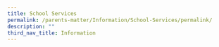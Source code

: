 ```yaml
---
title: School Services
permalink: /parents-matter/Information/School-Services/permalink/
description: ""
third_nav_title: Information
---
```

